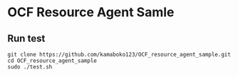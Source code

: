 # OCF Resource Agent Samle

## Run test
```
git clone https://github.com/kamaboko123/OCF_resource_agent_sample.git
cd OCF_resource_agent_sample
sudo ./test.sh
```


